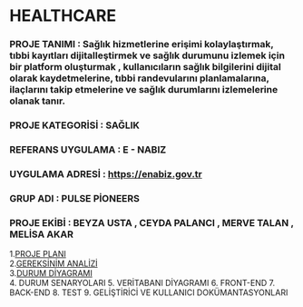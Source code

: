 # HEALTHCARE 
### PROJE TANIMI : Sağlık hizmetlerine erişimi kolaylaştırmak, tıbbi kayıtları dijitalleştirmek ve sağlık durumunu izlemek için bir platform oluşturmak , kullanıcıların sağlık bilgilerini dijital olarak kaydetmelerine, tıbbi randevularını planlamalarına, ilaçlarını takip etmelerine ve sağlık durumlarını izlemelerine olanak tanır.
### PROJE KATEGORİSİ : SAĞLIK
### REFERANS UYGULAMA : E - NABIZ
### UYGULAMA ADRESİ : https://enabiz.gov.tr
### GRUP ADI : PULSE PİONEERS 
### PROJE EKİBİ : BEYZA USTA , CEYDA PALANCI , MERVE TALAN , MELİSA AKAR
1.[PROJE PLANI](https://github.com/beyzqusta/Healthcare/blob/main/PROJE%20PLANI)<br/>
2.[GEREKSİNİM ANALİZİ](https://github.com/beyzqusta/Healthcare/blob/main/GEREKSİNİM%20ANALİZİ%20SAYFASI)<br/>
3.[DURUM DİYAGRAMI](https://github.com/beyzqusta/Healthcare/blob/main/DURUM%20DİYAGRAMI)<br/>
4. DURUM SENARYOLARI
5. VERİTABANI DİYAGRAMI
6. FRONT-END
7. BACK-END
8. TEST
9. GELİŞTİRİCİ VE KULLANICI DOKÜMANTASYONLARI

